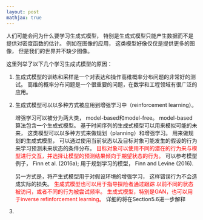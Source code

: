 ```yaml
---
layout: post
mathjax: true
---
```


人们可能会问为什么要学习生成式模型， 特别是生成式模型只能产生数据而不是提供对密度函数的估计。 
例如在图像的应用， 这类模型好像仅仅是提供更多的图像， 但是我们的世界并不缺少图像。

这里列举了以下几个学习生成式模型的原因：
1. 生成式模型的训练和采样是一个对表达和操作高维概率分布问题的非常好的测试。 高维的概率分布问题是一个很重要的问题，在数学和工程领域有很广泛的应用。 
2. 生成式模型可以以多种方式被应用到增强学习中（reinforcement learning）。 

   增强学习可以被分为两大类， model-based和model-free。
   model-based算法包含一个生成式模型。 基于时间序列的生成式模型可以用来模拟可能的未来， 这类模型可以以多种方式来做规划（planning）和增强学习。
   用来做规划的生成式模型， 可以通过使用当前状态以及目标对象可能发生的假设的行为来学习预测未来状态的条件分布。
   <span style="color:red">目标对象可以使用不同的潜在的行为来与模型进行交互，并选择让模型的预测结果倾向于期望状态的行为。</span>
   可以参考模型例子， Finn et al. (2016a); 用于规划学习的模型， Finn and Levine (2016).

   另一方式是，将产生式模型用于对假设环境的增强学习， 这样错误行为不会造成实际的损失。
   <span style="color:red">生成式模型也可以用于指导探险者通过跟踪 以前不同的状态被访问，或者不同的行为被尝试频率。
   生成式模型，特别是GAN，也可以用于inverse refinforcement learning。 </span>
   详细的将在Section5.6进一步解释

3. 
